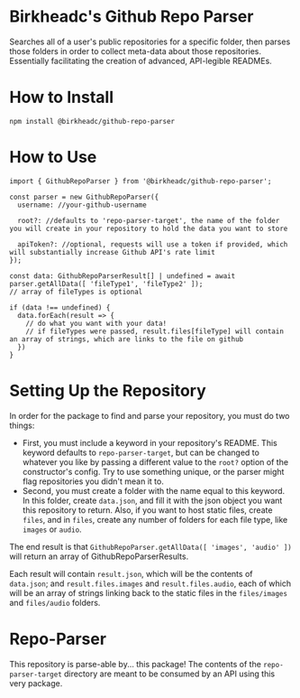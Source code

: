 # Birkheadc's Github Repo Parser

Searches all of a user's public repositories for a specific folder, then parses those folders in order to collect meta-data about those repositories. Essentially facilitating the creation of advanced, API-legible READMEs.

# How to Install
`npm install @birkheadc/github-repo-parser`

# How to Use
```
import { GithubRepoParser } from '@birkheadc/github-repo-parser';

const parser = new GithubRepoParser({
  username: //your-github-username

  root?: //defaults to 'repo-parser-target', the name of the folder you will create in your repository to hold the data you want to store

  apiToken?: //optional, requests will use a token if provided, which will substantially increase Github API's rate limit
});

const data: GithubRepoParserResult[] | undefined = await parser.getAllData([ 'fileType1', 'fileType2' ]);
// array of fileTypes is optional

if (data !== undefined) {
  data.forEach(result => {
    // do what you want with your data!
    // if fileTypes were passed, result.files[fileType] will contain an array of strings, which are links to the file on github
  })
}
```

# Setting Up the Repository

In order for the package to find and parse your repository, you must do two things:

- First, you must include a keyword in your repository's README. This keyword defaults to `repo-parser-target`, but can be changed to whatever you like by passing a different value to the `root?` option of the constructor's config. Try to use something unique, or the parser might flag repositories you didn't mean it to.
- Second, you must create a folder with the name equal to this keyword. In this folder, create `data.json`, and fill it with the json object you want this repository to return. Also, if you want to host static files, create `files`, and in `files`, create any number of folders for each file type, like `images` or `audio`.

The end result is that `GithubRepoParser.getAllData([ 'images', 'audio' ])` will return an array of GithubRepoParserResults.

Each result will contain `result.json`, which will be the contents of `data.json`; and `result.files.images` and `result.files.audio`, each of which will be an array of strings linking back to the static files in the `files/images` and `files/audio` folders.
# Repo-Parser

This repository is parse-able by... this package! The contents of the `repo-parser-target` directory are meant to be consumed by an API using this very package.